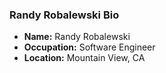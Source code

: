 ### Randy Robalewski Bio ###
- **Name:** Randy Robalewski
- **Occupation:** Software Engineer
- **Location:** Mountain View, CA
